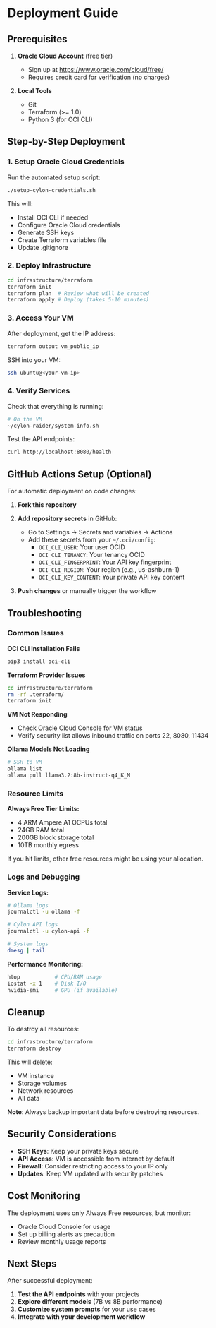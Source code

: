# Deployment Guide

## Prerequisites

1. **Oracle Cloud Account** (free tier)
   - Sign up at https://www.oracle.com/cloud/free/
   - Requires credit card for verification (no charges)

2. **Local Tools**
   - Git
   - Terraform (>= 1.0)
   - Python 3 (for OCI CLI)

## Step-by-Step Deployment

### 1. Setup Oracle Cloud Credentials

Run the automated setup script:
```bash
./setup-cylon-credentials.sh
```

This will:
- Install OCI CLI if needed
- Configure Oracle Cloud credentials
- Generate SSH keys
- Create Terraform variables file
- Update .gitignore

### 2. Deploy Infrastructure

```bash
cd infrastructure/terraform
terraform init
terraform plan  # Review what will be created
terraform apply # Deploy (takes 5-10 minutes)
```

### 3. Access Your VM

After deployment, get the IP address:
```bash
terraform output vm_public_ip
```

SSH into your VM:
```bash
ssh ubuntu@<your-vm-ip>
```

### 4. Verify Services

Check that everything is running:
```bash
# On the VM
~/cylon-raider/system-info.sh
```

Test the API endpoints:
```bash
curl http://localhost:8080/health
```

## GitHub Actions Setup (Optional)

For automatic deployment on code changes:

1. **Fork this repository**

2. **Add repository secrets** in GitHub:
   - Go to Settings → Secrets and variables → Actions
   - Add these secrets from your `~/.oci/config`:
     - `OCI_CLI_USER`: Your user OCID
     - `OCI_CLI_TENANCY`: Your tenancy OCID  
     - `OCI_CLI_FINGERPRINT`: Your API key fingerprint
     - `OCI_CLI_REGION`: Your region (e.g., us-ashburn-1)
     - `OCI_CLI_KEY_CONTENT`: Your private API key content

3. **Push changes** or manually trigger the workflow

## Troubleshooting

### Common Issues

**OCI CLI Installation Fails**
```bash
pip3 install oci-cli
```

**Terraform Provider Issues**
```bash
cd infrastructure/terraform
rm -rf .terraform/
terraform init
```

**VM Not Responding**
- Check Oracle Cloud Console for VM status
- Verify security list allows inbound traffic on ports 22, 8080, 11434

**Ollama Models Not Loading**
```bash
# SSH to VM
ollama list
ollama pull llama3.2:8b-instruct-q4_K_M
```

### Resource Limits

**Always Free Tier Limits:**
- 4 ARM Ampere A1 OCPUs total
- 24GB RAM total  
- 200GB block storage total
- 10TB monthly egress

If you hit limits, other free resources might be using your allocation.

### Logs and Debugging

**Service Logs:**
```bash
# Ollama logs
journalctl -u ollama -f

# Cylon API logs  
journalctl -u cylon-api -f

# System logs
dmesg | tail
```

**Performance Monitoring:**
```bash
htop           # CPU/RAM usage
iostat -x 1    # Disk I/O
nvidia-smi     # GPU (if available)
```

## Cleanup

To destroy all resources:
```bash
cd infrastructure/terraform
terraform destroy
```

This will delete:
- VM instance
- Storage volumes
- Network resources
- All data

**Note**: Always backup important data before destroying resources.

## Security Considerations

- **SSH Keys**: Keep your private keys secure
- **API Access**: VM is accessible from internet by default
- **Firewall**: Consider restricting access to your IP only
- **Updates**: Keep VM updated with security patches

## Cost Monitoring

The deployment uses only Always Free resources, but monitor:
- Oracle Cloud Console for usage
- Set up billing alerts as precaution
- Review monthly usage reports

## Next Steps

After successful deployment:
1. **Test the API endpoints** with your projects
2. **Explore different models** (7B vs 8B performance)
3. **Customize system prompts** for your use cases
4. **Integrate with your development workflow**
